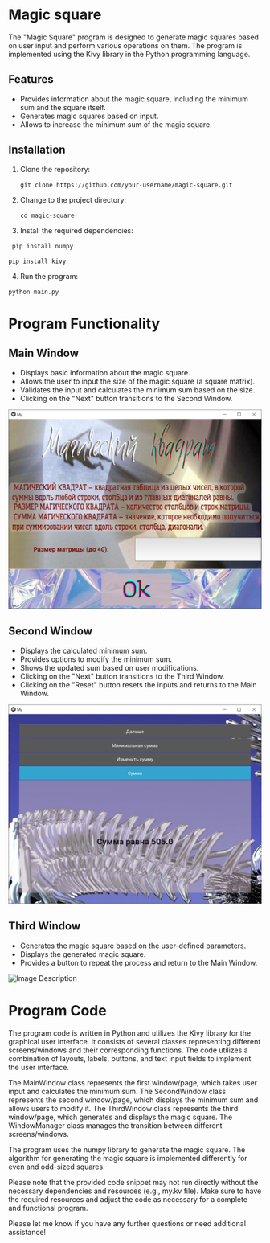 # Magic square
The "Magic Square" program is designed to generate magic squares based on user input and perform various operations on them. The program is implemented using the Kivy library in the Python programming language.

## Features

- Provides information about the magic square, including the minimum sum and the square itself.
- Generates magic squares based on input.
- Allows to increase the minimum sum of the magic square.

## Installation

1. Clone the repository:

   ```shell
   git clone https://github.com/your-username/magic-square.git
    ```
    
2. Change to the project directory:

   ```shell
   cd magic-square
    ```
    
3. Install the required dependencies:

  ```shell
   pip install numpy
   ```
   
   ```shell
   pip install kivy
   ```
4. Run the program:

  ```shell
  python main.py
  ```
 
 # Program Functionality
 
 ## Main Window
- Displays basic information about the magic square.
- Allows the user to input the size of the magic square (a square matrix).
- Validates the input and calculates the minimum sum based on the size.
- Clicking on the "Next" button transitions to the Second Window.

![First Page](img/first-page.png)

## Second Window
- Displays the calculated minimum sum.
- Provides options to modify the minimum sum.
- Shows the updated sum based on user modifications.
- Clicking on the "Next" button transitions to the Third Window.
- Clicking on the "Reset" button resets the inputs and returns to the Main Window.

![Second Page](img/second-page.png)

## Third Window
- Generates the magic square based on the user-defined parameters.
- Displays the generated magic square.
- Provides a button to repeat the process and return to the Main Window.

<img src="img/third-image.png" alt="Image Description" width="300" height="200">

# Program Code
The program code is written in Python and utilizes the Kivy library for the graphical user interface. It consists of several classes representing different screens/windows and their corresponding functions. The code utilizes a combination of layouts, labels, buttons, and text input fields to implement the user interface.

The MainWindow class represents the first window/page, which takes user input and calculates the minimum sum. The SecondWindow class represents the second window/page, which displays the minimum sum and allows users to modify it. The ThirdWindow class represents the third window/page, which generates and displays the magic square. The WindowManager class manages the transition between different screens/windows.

The program uses the numpy library to generate the magic square. The algorithm for generating the magic square is implemented differently for even and odd-sized squares.

Please note that the provided code snippet may not run directly without the necessary dependencies and resources (e.g., my.kv file). Make sure to have the required resources and adjust the code as necessary for a complete and functional program.

Please let me know if you have any further questions or need additional assistance!
 
 
